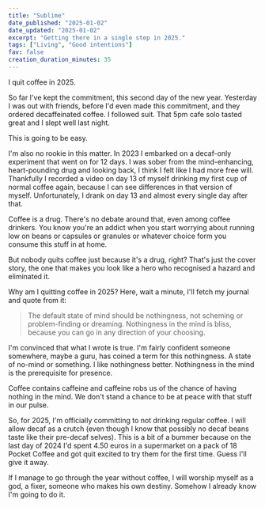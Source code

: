 ```yaml
---
title: "Sublime"
date_published: "2025-01-02"
date_updated: "2025-01-02"
excerpt: "Getting there in a single step in 2025."
tags: ["Living", "Good intentions"]
fav: false
creation_duration_minutes: 35
---
```


I quit coffee in 2025.

So far I've kept the commitment, this second day of the new year. Yesterday I was out with friends, before I'd even made this commitment, and they ordered decaffeinated coffee. I followed suit. That 5pm cafe solo tasted great and I slept well last night.

This is going to be easy.

I'm also no rookie in this matter. In 2023 I embarked on a decaf-only experiment that went on for 12 days. I was sober from the mind-enhancing, heart-pounding drug and looking back, I think I felt like I had more free will. Thankfully I recorded a video on day 13 of myself drinking my first cup of normal coffee again, because I can see differences in that version of myself. Unfortunately, I drank on day 13 and almost every single day after that.

Coffee is a drug. There's no debate around that, even among coffee drinkers. You know you're an addict when you start worrying about running low on beans or capsules or granules or whatever choice form you consume this stuff in at home.

But nobody quits coffee just because it's a drug, right? That's just the cover story, the one that makes you look like a hero who recognised a hazard and eliminated it.

Why am I quitting coffee in 2025? Here, wait a minute, I'll fetch my journal and quote from it:

> The default state of mind should be nothingness, not scheming or problem-finding or dreaming. Nothingness in the mind is bliss, because you can go in any direction of your choosing.

I'm convinced that what I wrote is true. I'm fairly confident someone somewhere, maybe a guru, has coined a term for this nothingness. A state of no-mind or something. I like nothingness better. Nothingness in the mind is the prerequisite for presence.

Coffee contains caffeine and caffeine robs us of the chance of having nothing in the mind. We don't stand a chance to be at peace with that stuff in our pulse.

So, for 2025, I'm officially committing to not drinking regular coffee. I will allow decaf as a crutch (even though I know that possibly no decaf beans taste like their pre-decaf selves). This is a bit of a bummer because on the last day of 2024 I'd spent 4.50 euros in a supermarket on a pack of 18 Pocket Coffee and got quit excited to try them for the first time. Guess I'll give it away.

If I manage to go through the year without coffee, I will worship myself as a god, a fixer, someone who makes his own destiny. Somehow I already know I'm going to do it.
